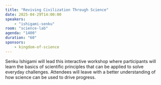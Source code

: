 ```yaml
---
title: "Reviving Civilization Through Science"
date: 2025-04-29T14:00:00
speakers:
    - "ishigami-senku"
room: "science-lab"
agenda: "1400"
duration: "60"
sponsors:
    - kingdom-of-science
---
```


Senku Ishigami will lead this interactive workshop where participants will learn the basics of scientific principles that can be applied to solve everyday challenges. Attendees will leave with a better understanding of how science can be used to drive progress.

